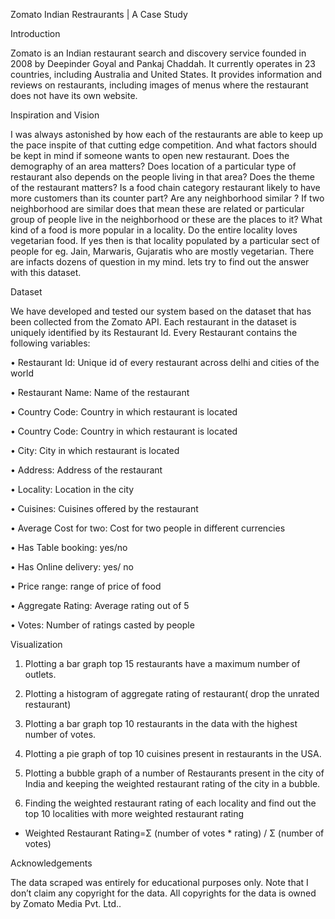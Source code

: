 
Zomato Indian Restraurants | A Case Study

Introduction

Zomato is an Indian restaurant search and discovery service founded in 2008 by Deepinder Goyal and Pankaj Chaddah. It currently operates in 23 countries, including Australia and United States. It provides information and reviews on restaurants, including images of menus where the restaurant does not have its own website.

Inspiration and Vision

I was always astonished by how each of the restaurants are able to keep up the pace inspite of that cutting edge competition. And what factors should be kept in mind if someone wants to open new restaurant. Does the demography of an area matters? Does location of a particular type of restaurant also depends on the people living in that area? Does the theme of the restaurant matters? Is a food chain category restaurant likely to have more customers than its counter part? Are any neighborhood similar ? If two neighborhood are similar does that mean these are related or particular group of people live in the neighborhood or these are the places to it? What kind of a food is more popular in a locality. Do the entire locality loves vegetarian food. If yes then is that locality populated by a particular sect of people for eg. Jain, Marwaris, Gujaratis who are mostly vegetarian. There are infacts dozens of question in my mind. lets try to find out the answer with this dataset.

Dataset

We have developed and tested our system based on the dataset that has been collected from the Zomato API. Each restaurant in the dataset is uniquely identified by its Restaurant Id. Every Restaurant contains the following variables:

• Restaurant Id: Unique id of every restaurant across delhi and cities of the world

• Restaurant Name: Name of the restaurant

• Country Code: Country in which restaurant is located

• Country Code: Country in which restaurant is located

• City: City in which restaurant is located

• Address: Address of the restaurant

• Locality: Location in the city

• Cuisines: Cuisines offered by the restaurant

• Average Cost for two: Cost for two people in different currencies

• Has Table booking: yes/no

• Has Online delivery: yes/ no

• Price range: range of price of food

• Aggregate Rating: Average rating out of 5

• Votes: Number of ratings casted by people

Visualization

1. Plotting a bar graph top 15 restaurants have a maximum number of outlets.

2. Plotting a histogram of aggregate rating of restaurant( drop the unrated restaurant)

3. Plotting a bar graph top 10 restaurants in the data with the highest number of votes.

4. Plotting a pie graph of top 10 cuisines present in restaurants in the USA.

5. Plotting a bubble graph of a number of Restaurants present in the city of India and keeping the weighted restaurant rating of the city in a bubble.

6. Finding the weighted restaurant rating of each locality and find out the top 10 localities with more weighted restaurant rating

- Weighted Restaurant Rating=Σ (number of votes * rating) / Σ (number of votes)

Acknowledgements

The data scraped was entirely for educational purposes only. Note that I don’t claim any copyright for the data. All copyrights for the data is owned by Zomato Media Pvt. Ltd..

